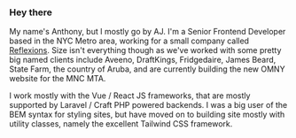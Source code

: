 ### Hey there

My name's Anthony, but I mostly go by AJ.  I'm a Senior Frontend Developer based in the NYC Metro area, working for a small company called [Reflexions](https://reflexions.co). Size isn't everything though as we've worked with some pretty big named clients include Aveeno, DraftKings, Fridgedaire, James Beard, State Farm, the country of Aruba, and are currently building the new OMNY website for the MNC MTA.

I work mostly with the Vue / React JS frameworks, that are mostly supported by Laravel / Craft PHP powered backends. I was a big user of the BEM syntax for styling sites, but have moved on to building site mostly with utility classes, namely the excellent Tailwind CSS framework.

<!--
**ajmarino/ajmarino** is a ✨ _special_ ✨ repository because its `README.md` (this file) appears on your GitHub profile.

Here are some ideas to get you started:

- 🔭 I’m currently working on ...
- 🌱 I’m currently learning ...
- 👯 I’m looking to collaborate on ...
- 🤔 I’m looking for help with ...
- 💬 Ask me about ...
- 📫 How to reach me: ...
- 😄 Pronouns: ...
- ⚡ Fun fact: ...
-->
